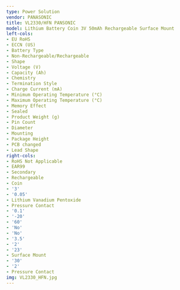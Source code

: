 ```yaml
---
type: Power Solution
vendor: PANASONIC
title: VL2330/HFN PANSONIC
model: Lithium Battery Coin 3V 50mAh Rechargeable Surface Mount
left-cols:
- EU RoHS
- ECCN (US)
- Battery Type
- Non-Rechargeable/Rechargeable
- Shape
- Voltage (V)
- Capacity (Ah)
- Chemistry
- Termination Style
- Charge Current (mA)
- Minimum Operating Temperature (°C)
- Maximum Operating Temperature (°C)
- Memory Effect
- Sealed
- Product Weight (g)
- Pin Count
- Diameter
- Mounting
- Package Height
- PCB changed
- Lead Shape
right-cols:
- RoHS Not Applicable
- EAR99
- Secondary
- Rechargeable
- Coin
- '3'
- '0.05'
- Lithium Vanadium Pentoxide
- Pressure Contact
- '0.1'
- '-20'
- '60'
- 'No'
- 'No'
- '3.5'
- '2'
- '23'
- Surface Mount
- '30'
- '2'
- Pressure Contact
img: VL2330_HFN.jpg
---
```

